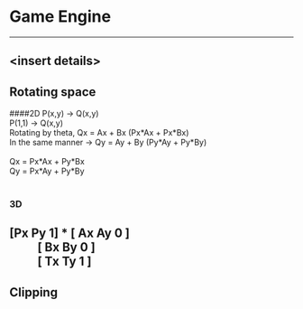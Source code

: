 # Game Engine
---
\<insert details\>
---
## Rotating space
####2D
P(x,y) -> Q(x,y) <br>
P(1,1) -> Q(x,y) <br>
Rotating by theta, Qx = Ax + Bx  (Px\*Ax + Px\*Bx)   <br>
In the same manner -> Qy = Ay + By (Py\*Ay + Py\*By) <br>
<br>
Qx = Px\*Ax + Py\*Bx <br>
Qy = Px\*Ay + Py\*By <br>
<br>

### 3D
\[Px Py 1\] \* \[ Ax Ay 0 \] <br>
&nbsp;&nbsp;&nbsp;&nbsp;&nbsp;&nbsp;&nbsp;&nbsp;&nbsp;&nbsp;[ Bx By 0 ] <br> 
&nbsp;&nbsp;&nbsp;&nbsp;&nbsp;&nbsp;&nbsp;&nbsp;&nbsp;&nbsp;[ Tx Ty 1 ] <br>
---
## Clipping


